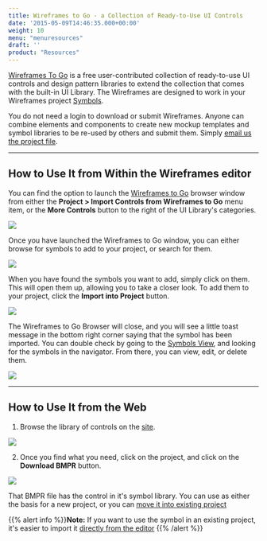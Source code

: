 ```yaml
---
title: Wireframes to Go - a Collection of Ready-to-Use UI Controls
date: '2015-05-09T14:46:35.000+00:00'
weight: 10
menu: "menuresources"
draft: ''
product: "Resources"
---
```


[Wireframes To Go](https://wireframestogo.com) is a free user-contributed collection of ready-to-use UI controls and design pattern libraries to extend the collection that comes with the built-in UI Library. The Wireframes are designed to work in your Wireframes project [Symbols](https://docs.balsamiq.com/desktop/symbols/).

You do not need a login to download or submit Wireframes. Anyone can combine elements and components to create new mockup templates and symbol libraries to be re-used by others and submit them. Simply [email us the project file](mailto:wtg@balsamiq.com).

* * *

## How to Use It from Within the Wireframes editor

You can find the option to launch the [Wireframes to Go](https://wireframestogo.com/) browser window from either the **Project > Import Controls from Wireframes to Go** menu item, or the **More Controls** button to the right of the UI Library's categories.

![](//media.balsamiq.com/img/support/docs/bw/wtg_editor_button.png)

Once you have launched the Wireframes to Go window, you can either browse for symbols to add to your project, or search for them.

![](//media.balsamiq.com/img/support/docs/bw/wtg_search.png)

When you have found the symbols you want to add, simply click on them. This will open them up, allowing you to take a closer look. To add them to your project, click the **Import into Project** button.

![](//media.balsamiq.com/img/support/docs/bw/wtg_import.png)

The Wireframes to Go Browser will close, and you will see a little toast message in the bottom right corner saying that the symbol has been imported. You can double check by going to the [Symbols View](#1-using-the-symbols-view), and looking for the symbols in the navigator. From there, you can view, edit, or delete them.

![](//media.balsamiq.com/img/support/docs/bw/wtg_symbols.png)

* * *

## How to Use It from the Web

1.  Browse the library of controls on the [site](https://wifeframestogo.com).

![](//media.balsamiq.com/img/support/docs/bw/wtg-homepage.png)

2.  Once you find what you need, click on the project, and click on the **Download BMPR** button.

![](//media.balsamiq.com/img/support/docs/bw/download-bmpr-wtg.png)

That BMPR file has the control in it's symbol library. You can use as either the basis for a new project, or you can [move it into existing project](https://docs.balsamiq.com/cloud/symbols/#moving-symbols)

{{% alert info %}}**Note:** If you want to use the symbol in an existing project, it's easier to import it [directly from the editor](#how-to-use-it-from-within-the-wireframes-editor) {{% /alert %}}
